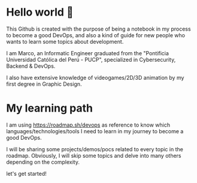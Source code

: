 # Hello world 👋
This Github is created with the purpose of being a notebook in my process to become a good DevOps, and also a kind of guide for new people who wants to learn some topics about development. 

I am Marco, an Informatic Engineer graduated from the "Pontificia Universidad Católica del Perú - PUCP", specialized in Cybersecurity, Backend & DevOps.

I also have extensive knowledge of videogames/2D/3D animation by my first degree in Graphic Design. 

# My learning path
I am using https://roadmap.sh/devops as reference to know which languages/technologies/tools I need to learn in my journey to become a good DevOps. 

I will be sharing some projects/demos/pocs related to every topic in the roadmap. Obviously, I will skip some topics and delve into many others depending on the complexity.

let's get started!



<!--
**MrBossio/MrBossio** is a ✨ _special_ ✨ repository because its `README.md` (this file) appears on your GitHub profile.

Here are some ideas to get you started:

- 🔭 I’m currently working on ...
- 🌱 I’m currently learning ...
- 👯 I’m looking to collaborate on ...
- 🤔 I’m looking for help with ...
- 💬 Ask me about ...
- 📫 How to reach me: ...
- 😄 Pronouns: ...
- ⚡ Fun fact: ...
-->
